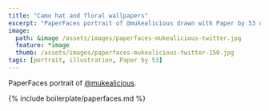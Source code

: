 ```yaml
---
title: "Camo hat and floral wallpapers"
excerpt: "PaperFaces portrait of @mukealicious drawn with Paper by 53 on an iPad."
image: 
  path: &image /assets/images/paperfaces-mukealicious-twitter.jpg 
  feature: *image
  thumb: /assets/images/paperfaces-mukealicious-twitter-150.jpg
tags: [portrait, illustration, Paper by 53]
---
```


PaperFaces portrait of [@mukealicious](http://twitter.com/mukealicious).

{% include boilerplate/paperfaces.md %}
